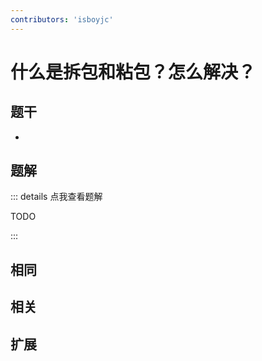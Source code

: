 ```yaml
---
contributors: 'isboyjc'
---
```


# 什么是拆包和粘包？怎么解决？


## 题干

- 



## 题解

::: details 点我查看题解

  TODO

:::



## 相同


## 相关


## 扩展

